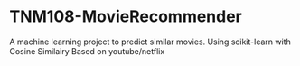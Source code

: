 # TNM108-MovieRecommender
A machine learning project to predict similar movies. Using scikit-learn with Cosine Similairy Based on youtube/netflix

